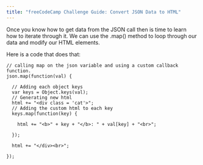 ```yaml
---
title: "freeCodeCamp Challenge Guide: Convert JSON Data to HTML"
---
```


Once you know how to get data from the JSON call then is time to learn how to iterate through it. We can use the .map() method to loop through our data and modify our HTML elements.

Here is a code that does that:

    // calling map on the json variable and using a custom callback function.
    json.map(function(val) {

      // Adding each object keys
      var keys = Object.keys(val);
      // Generating new html
      html += "<div class = 'cat'>";
      // Adding the custom html to each key
      keys.map(function(key) {

        html += "<b>" + key + "</b>: " + val[key] + "<br>";

      });

      html += "</div><br>";

    });
